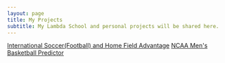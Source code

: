 ```yaml
---
layout: page
title: My Projects
subtitle: My Lambda School and personal projects will be shared here.
---
```


[International Soccer(Football) and Home Field Advantage](https://github.com/Tristan-Brown1096/DS18_Unit_1_Build_Week_Project/blob/master/unit_1_build_week_project.ipynb)
[NCAA Men's Basketball Predictor](https://ncaambb-predictor.herokuapp.com/)
